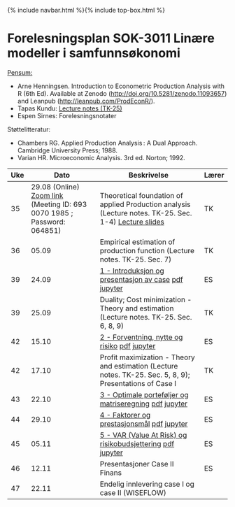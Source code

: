 {% include navbar.html %}{% include top-box.html %}
# Forelesningsplan  SOK-3011 Linære modeller i samfunnsøkonomi 

[Pensum:](https://bibsys-c.alma.exlibrisgroup.com/leganto/readinglist/searchlists/12268731710002205)

* Arne Henningsen. Introduction to Econometric Production Analysis with R (6th Ed). Available at Zenodo (http://doi.org/10.5281/zenodo.11093657) and Leanpub (http://leanpub.com/ProdEconR/).
* Tapas Kundu: [Lecture notes (TK-25)](https://uit-sok-3011-h25.github.io/tapaslectures/APA.pdf)
* Espen Sirnes: Forelesningsnotater

Støttelitteratur:
* Chambers RG. Applied Production Analysis : A Dual Approach. Cambridge University Press; 1988.
* Varian HR. Microeconomic Analysis. 3rd ed. Norton; 1992.

| Uke | Dato       | Beskrivelse                | Lærer   |
|-----|------------|----------------------------|---------|
| 35  | 29.08 (Online) [Zoom link](https://oslomet.zoom.us/j/69300701985?pwd=bfErn0A2oMHipS0I5WhMfhHaV0bCFa.1) (Meeting ID: 693 0070 1985 ; Password: 064851) | Theoretical foundation of applied Production analysis (Lecture notes. TK-25. Sec. 1-4) [Lecture slides](https://uit-sok-3011-h25.github.io/tapaslectures/TK1.pdf)| TK |
| 36  | 05.09 | Empirical estimation of production function (Lecture notes. TK-25. Sec. 7)| TK |
| 39  | 24.09 | [1 - Introduksjon og presentasjon av case](finans/1-introduksjon.html) [pdf](finans/1-introduksjon.pdf) [jupyter](finans/1-introduksjon.ipynb)| ES|
| 39  | 25.09 | Duality; Cost minimization - Theory and estimation (Lecture notes. TK-25. Sec. 6, 8, 9) | TK |
| 42  | 15.10 | [2 - Forventning, nytte og risiko](finans/2-expectation_utility.html) [pdf](finans/2-expectation_utility.pdf) [jupyter](finans/2-expectation_utility.ipynb)| ES|
| 42  | 17.10 | Profit maximization - Theory and estimation (Lecture notes. TK-25. Sec. 5, 8, 9); Presentations of Case I | TK |
| 43  | 22.10 | [3 - Optimale porteføljer og matriseregning](finans/3-lecture_optport.html) [pdf](finans/3-lecture_optport.pdf) [jupyter](finans/3-lecture_optport.ipynb)| ES|
| 44  | 29.10 | [4 - Faktorer og prestasjonsmål](finans/4-lecture_factors.html) [pdf](finans/4-lecture_factors.pdf) [jupyter](finans/4-lecture_factors.ipynb)| ES|
| 45  | 05.11 | [5 - VAR (Value At Risk) og risikobudsjettering](finans/5-lecture_VaR.html) [pdf](finans/5-lecture_VaR.pdf) [jupyter](finans/5-lecture_VaR.ipynb)| ES|
| 46  | 12.11 | Presentasjoner Case II Finans      | ES|
| 47  | 22.11 | Endelig innlevering case I og case II (WISEFLOW)         |         |







